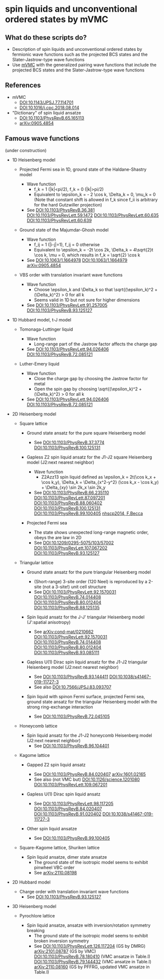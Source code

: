 # spin liquids and unconventional ordered states by mVMC

## What do these scripts do?

* Description of spin liquids and unconventional ordered states
  by fermionic wave functions such as the projected BCS states
  and the Slater-Jastrow-type wave functions
* Use [mVMC](https://github.com/issp-center-dev/mVMC)
  with the generalized pairing wave functions
  that include the projected BCS states
  and the Slater-Jastrow-type wave functions

## References

* mVMC
  * [DOI:10.1143/JPSJ.77.114701](https://doi.org/10.1143/JPSJ.77.114701)
  * [DOI:10.1016/j.cpc.2018.08.014](https://doi.org/10.1016/j.cpc.2018.08.014)
* "Dictionary" of spin liquid ansatze
  * [DOI:10.1103/PhysRevB.65.165113](https://doi.org/10.1103/PhysRevB.65.165113)
  * [arXiv:0905.4854](https://arxiv.org/abs/0905.4854)

## Famous wave functions

(under construction)

* 1D Heisenberg model

  * Projected Fermi sea in 1D, ground state of the Haldane-Shastry model
    * Wave function
      * f_k = 1 (|k|<pi/2), f_k = 0 (|k|>pi/2)
      * Equivalent to
        \epsilon_k = - 2 \cos k,
        \Delta_k = 0,
        \mu_k = 0
        (Note that constant shift is allowed in f_k since f_ii is
        arbitrary for the hard Gutzwiller projection)
    * See
      [DOI:10.1103/PhysRevB.36.381](https://doi.org/10.1103/PhysRevB.36.381)
      [DOI:10.1103/PhysRevLett.59.1472](https://doi.org/10.1103/PhysRevLett.59.1472)
      [DOI:10.1103/PhysRevLett.60.635](https://doi.org/10.1103/PhysRevLett.60.635)
      [DOI:10.1103/PhysRevLett.60.639](https://doi.org/10.1103/PhysRevLett.60.639)

  * Ground state of the Majumdar-Ghosh model
    * Wave function
      * f_ij = 1 (|i-j|=1), f_ij = 0 otherwise
      * Equivalent to
        \epsilon_k = -2t \cos 2k,
        \Delta_k = 4\sqrt{2}t \cos k,
        \mu = 0,
        which results in f_k = \sqrt{2} \cos k
    * See
      [DOI:10.1063/1.1664978](https://doi.org/10.1063/1.1664978)
      [DOI:10.1063/1.1664979](https://doi.org/10.1063/1.1664979)
      [arXiv:0905.4854](https://arxiv.org/abs/0905.4854) 

  * VBS order with translation invariant wave functions
    * Wave function
      * Choose \epsilon_k and \Delta_k so that
        \sqrt{(\epsilon_k)^2 + (\Delta_k)^2} > 0 for all k
      * Seems valid in 1D but not sure for higher dimensions
    * See
      [DOI:10.1103/PhysRevLett.91.257005](https://doi.org/10.1103/PhysRevLett.91.257005) 
      [DOI:10.1103/PhysRevB.93.125127](https://doi.org/10.1103/PhysRevB.93.125127)

* 1D Hubbard model, t-J model

  * Tomonaga-Luttinger liquid
    * Wave function
      * Long-range part of the Jastrow factor affects the charge gap
    * See
      [DOI:10.1103/PhysRevLett.94.026406](https://doi.org/10.1103/PhysRevLett.94.026406)
      [DOI:10.1103/PhysRevB.72.085121](https://doi.org/10.1103/PhysRevB.72.085121)

  * Luther-Emery liquid
    * Wave function
      * Close the charge gap by choosing the Jastrow factor for metal
      * Open the spin gap by choosing
        \sqrt{(\epsilon_k)^2 + (\Delta_k)^2} > 0 for all k
    * See
      [DOI:10.1103/PhysRevLett.94.026406](https://doi.org/10.1103/PhysRevLett.94.026406)
      [DOI:10.1103/PhysRevB.72.085121](https://doi.org/10.1103/PhysRevB.72.085121)

* 2D Heisenberg model

  * Square lattice

    * Ground state ansatz for the pure square Heisenberg model
      * See
        [DOI:10.1103/PhysRevB.37.3774](https://doi.org/10.1103/PhysRevB.37.3774)
        [DOI:10.1103/PhysRevB.100.125131](https://doi.org/10.1103/PhysRevB.100.125131)

    * Gapless Z2 spin liquid ansatz for the J1-J2 square Heisenberg model
      (J2:next nearest neighbor)
      * Wave function
        * Z2Azz13 spin liquid defined as
          \epsilon_k = 2t(\cos k_x + \cos k_y),
          \Delta_k = \Delta_{x^2-y^2} (\cos k_x - \cos k_y) + \Delta_{xy} \sin 2k_x \sin 2k_y
      * See
        [DOI:10.1103/PhysRevB.66.235110](https://doi.org/10.1103/PhysRevB.66.235110)
        [DOI:10.1103/PhysRevLett.87.097201](https://doi.org/10.1103/PhysRevLett.87.097201)
        [DOI:10.1103/PhysRevB.88.060402](https://doi.org/10.1103/PhysRevB.88.060402)
        [DOI:10.1103/PhysRevB.100.125131](https://doi.org/10.1103/PhysRevB.100.125131)
        [DOI:10.1103/PhysRevB.99.100405](https://doi.org/10.1103/PhysRevB.99.100405)
        [nhscp2014, F.Becca](http://www.issp.u-tokyo.ac.jp/public/nhscp2014/files/talks/S3A-1Becca.pdf)

    * Projected Fermi sea
      * The state shows unexpected long-range magnetic order,
        obeys the are law in 2D
      * See
        [DOI:10.1209/0295-5075/103/57002](https://doi.org/10.1209/0295-5075/103/57002)
        [DOI:10.1103/PhysRevLett.107.067202](https://doi.org/10.1103/PhysRevLett.107.067202)
        [DOI:10.1103/PhysRevB.93.125127](https://doi.org/10.1103/PhysRevB.93.125127)

  * Triangular lattice

    * Ground state ansatz for the pure triangular Heisenberg model
      * (Short-range) 3-site order (120 Neel) is reproduced by a 2-site
        (not a 3-site!) unit cell structure
      * See
        [DOI:10.1103/PhysRevLett.92.1570031](https://doi.org/10.1103/PhysRevLett.92.157003)
        [DOI:10.1103/PhysRevB.74.014408](https://doi.org/10.1103/PhysRevB.74.014408)
        [DOI:10.1103/PhysRevB.80.012404](https://doi.org/10.1103/PhysRevB.80.012404)
        [DOI:10.1103/PhysRevB.88.125135](https://doi.org/10.1103/PhysRevB.88.125135)

    * Spin liquid ansatz for the J-J' triangular Heisenberg model (J':spatial anisotropy)
      * See
        [arXiv:cond-mat/0210662](https://arxiv.org/abs/cond-mat/0210662)
        [DOI:10.1103/PhysRevLett.92.1570031](https://doi.org/10.1103/PhysRevLett.92.157003)
        [DOI:10.1103/PhysRevB.74.014408](https://doi.org/10.1103/PhysRevB.74.014408)
        [DOI:10.1103/PhysRevB.80.012404](https://doi.org/10.1103/PhysRevB.80.012404)
        [DOI:10.1103/PhysRevB.93.085111](https://doi.org/10.1103/PhysRevB.93.085111)

    * Gapless U(1) Dirac spin liquid ansatz for the J1-J2 triangular
      Heisenberg model (J2:next nearest neighbor)
      * See
        [DOI:10.1103/PhysRevB.93.144411](https://doi.org/10.1103/PhysRevB.93.144411)
        [DOI:10.1038/s41467-019-11727-3](https://doi.org/10.1038/s41467-019-11727-3)
      * See also
        [DOI:10.7566/JPSJ.83.093707](https://doi.org/10.7566/JPSJ.83.093707)

    * Spin liquid with spinon Fermi surface, projected Fermi sea,
      ground state ansatz for the triangular Heisenberg model with
      the strong ring-exchange interaction
      * See
        [DOI:10.1103/PhysRevB.72.045105](https://doi.org/10.1103/PhysRevB.72.045105)

  * Honeycomb lattice

    * Spin liquid ansatz for the J1-J2 honeycomb Heisenberg model (J2:next nearest neighbor)
      * See
        [DOI:10.1103/PhysRevB.96.104401](https://doi.org/10.1103/PhysRevB.96.104401)

  * Kagome lattice

    * Gapped Z2 spin liquid ansatz
      * See
        [DOI:10.1103/PhysRevB.84.020407](https://doi.org/10.1103/PhysRevB.84.020407) 
        [arXiv:1601.02165](https://arxiv.org/abs/1601.02165)
      * See also (not VMC but)
        [DOI:10.1126/science.1201080](https://doi.org/10.1126/science.1201080)
        [DOI:10.1103/PhysRevLett.109.067201](https://doi.org/10.1103/PhysRevLett.109.067201)

    * Gapless U(1) Dirac spin liquid ansatz
      * See
        [DOI:10.1103/PhysRevLett.98.117205](https://doi.org/10.1103/PhysRevLett.98.117205)
        [DOI:10.1103/PhysRevB.84.020407](https://doi.org/10.1103/PhysRevB.84.020407) 
        [DOI:10.1103/PhysRevB.91.020402](https://doi.org/10.1103/PhysRevB.91.020402)
        [DOI:10.1038/s41467-019-11727-3](https://doi.org/10.1038/s41467-019-11727-3)

    * Other spin liquid ansatze
      * See
        [DOI:10.1103/PhysRevB.99.100405](https://doi.org/10.1103/PhysRevB.99.100405)

  * Square-Kagome lattice, Shuriken lattice

    * Spin liquid ansatze, dimer state ansatze
      * The ground state of the isotropic model seems to exhibit pinwheel VBC order
      * See
        [arXiv:2110.08198](https://arxiv.org/abs/2110.08198)

* 2D Hubbard model

  * Charge order with translation invariant wave functions
    * See
      [DOI:10.1103/PhysRevB.93.125127](https://doi.org/10.1103/PhysRevB.93.125127)

* 3D Heisenberg model

  * Pyrochlore lattice

    * Spin liquid ansatze, ansatze with inversion/rotation symmetry breaking
      * The ground state of the isotropic model seems to exhibit broken inversion symmetry
      * See
        [DOI:10.1103/PhysRevLett.126.117204](https://doi.org/10.1103/PhysRevLett.126.117204) (GS by DMRG)
        [arXiv:2101.08787](https://arxiv.org/abs/2101.08787) (GS by VMC)
        [DOI:10.1103/PhysRevB.78.180410](https://doi.org/10.1103/PhysRevB.78.180410) (VMC ansatze in Table.I)
        [DOI:10.1103/PhysRevB.79.144432](https://doi.org/10.1103/PhysRevB.79.144432) (VMC ansatze in Table.I)
        [arXiv:2110.08160](https://arxiv.org/abs/2110.08160) (GS by PFFRG, updated VMC ansatze in Table.I)

